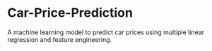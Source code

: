 # Car-Price-Prediction
A machine learning model to predict car prices using multiple linear regression and feature engineering.
